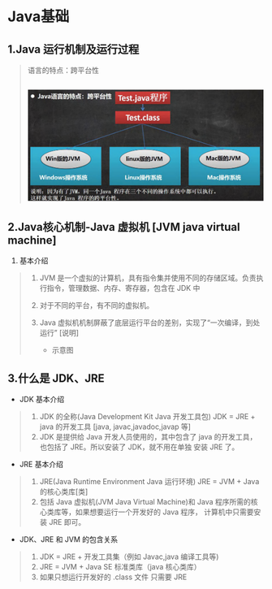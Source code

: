# Java基础

## 1.Java 运行机制及运行过程&#x20;

> &#x20;语言的特点：跨平台性&#x20;
>
>
>
> ## <img src="../../.gitbook/assets/image (2).png" alt="" data-size="original">

## 2.Java核心机制-Java 虚拟机 \[JVM java virtual machine]&#x20;

1. 基本介绍

>
>
> 1. JVM 是一个虚拟的计算机，具有指令集并使用不同的存储区域。负责执行指令，管理数据、内存、寄存器，包含在 JDK 中
> 2. &#x20;对于不同的平台，有不同的虚拟机。
> 3.  Java 虚拟机机制屏蔽了底层运行平台的差别，实现了“一次编译，到处运行” \[说明]&#x20;
>
>     * 示意图
>
>
>
>

## 3.什么是 JDK、JRE&#x20;

* JDK 基本介绍

> 1. JDK 的全称(Java Development Kit Java 开发工具包) JDK = JRE + java 的开发工具 \[java, javac,javadoc,javap 等]
> 2. JDK 是提供给 Java 开发人员使用的，其中包含了 java 的开发工具，也包括了 JRE。所以安装了 JDK，就不用在单独 安装 JRE 了。

* JRE 基本介绍

> 1. JRE(Java Runtime Environment Java 运行环境) JRE = JVM + Java 的核心类库\[类]
> 2. 包括 Java 虚拟机(JVM Java Virtual Machine)和 Java 程序所需的核心类库等，如果想要运行一个开发好的 Java 程序， 计算机中只需要安装 JRE 即可。

* JDK、JRE 和 JVM 的包含关系

> 1. JDK = JRE + 开发工具集（例如 Javac,java 编译工具等)
> 2. JRE = JVM + Java SE 标准类库（java 核心类库）
> 3. 如果只想运行开发好的 .class 文件 只需要 JRE
